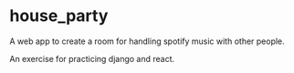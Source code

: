 # house_party

A web app to create a room for handling spotify music with other people.


An exercise for practicing django and react.
